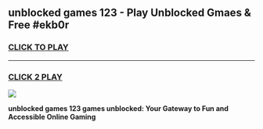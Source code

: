 
## unblocked games 123 - Play Unblocked Gmaes & Free #ekb0r
<h3>
<a href="https://news.freeplayer.one?title=unblocked_games_123&ref=03M">CLICK TO PLAY</a></h3>
<hr>

<h3>
<a href="https://news.freeplayer.one?title=unblocked_games_123&ref=03M">CLICK 2 PLAY</a>
  
</h3>

<a href="https://news.freeplayer.one?title=unblocked_games_123&ref=03M"><img src="https://clearcache.store/games.png"></a>


**unblocked games 123 games unblocked: Your Gateway to Fun and Accessible Online Gaming**
